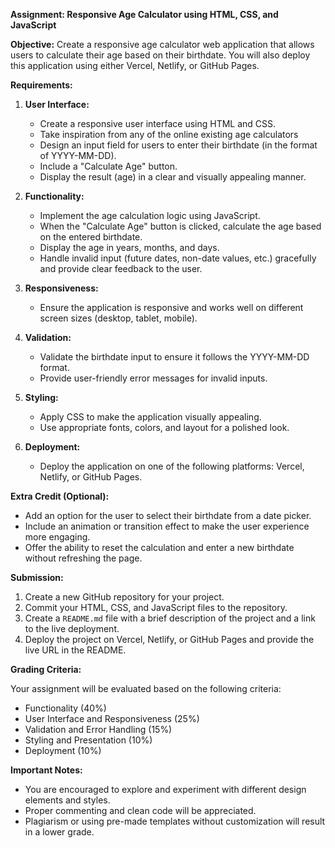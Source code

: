 **Assignment: Responsive Age Calculator using HTML, CSS, and JavaScript**

**Objective:**
Create a responsive age calculator web application that allows users to calculate their age based on their birthdate. You will also deploy this application using either Vercel, Netlify, or GitHub Pages.

**Requirements:**

1. **User Interface:**
   - Create a responsive user interface using HTML and CSS.
   - Take inspiration from any of the online existing age calculators
   - Design an input field for users to enter their birthdate (in the format of YYYY-MM-DD).
   - Include a "Calculate Age" button.
   - Display the result (age) in a clear and visually appealing manner.

2. **Functionality:**
   - Implement the age calculation logic using JavaScript.
   - When the "Calculate Age" button is clicked, calculate the age based on the entered birthdate.
   - Display the age in years, months, and days.
   - Handle invalid input (future dates, non-date values, etc.) gracefully and provide clear feedback to the user.

3. **Responsiveness:**
   - Ensure the application is responsive and works well on different screen sizes (desktop, tablet, mobile).

4. **Validation:**
   - Validate the birthdate input to ensure it follows the YYYY-MM-DD format.
   - Provide user-friendly error messages for invalid inputs.

5. **Styling:**
   - Apply CSS to make the application visually appealing.
   - Use appropriate fonts, colors, and layout for a polished look.

6. **Deployment:**
   - Deploy the application on one of the following platforms: Vercel, Netlify, or GitHub Pages.

**Extra Credit (Optional):**

- Add an option for the user to select their birthdate from a date picker.
- Include an animation or transition effect to make the user experience more engaging.
- Offer the ability to reset the calculation and enter a new birthdate without refreshing the page.

**Submission:**

1. Create a new GitHub repository for your project.
2. Commit your HTML, CSS, and JavaScript files to the repository.
3. Create a `README.md` file with a brief description of the project and a link to the live deployment.
4. Deploy the project on Vercel, Netlify, or GitHub Pages and provide the live URL in the README.

**Grading Criteria:**

Your assignment will be evaluated based on the following criteria:
- Functionality (40%)
- User Interface and Responsiveness (25%)
- Validation and Error Handling (15%)
- Styling and Presentation (10%)
- Deployment (10%)

**Important Notes:**
- You are encouraged to explore and experiment with different design elements and styles.
- Proper commenting and clean code will be appreciated.
- Plagiarism or using pre-made templates without customization will result in a lower grade.

